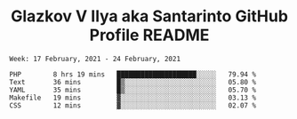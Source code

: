 <h1 align="center">Glazkov V Ilya aka Santarinto GitHub Profile README</h1>

<!--START_SECTION:waka-->
```text
Week: 17 February, 2021 - 24 February, 2021

PHP        8 hrs 19 mins   ████████████████████░░░░░   79.94 % 
Text       36 mins         █▒░░░░░░░░░░░░░░░░░░░░░░░   05.80 % 
YAML       35 mins         █▒░░░░░░░░░░░░░░░░░░░░░░░   05.70 % 
Makefile   19 mins         ▓░░░░░░░░░░░░░░░░░░░░░░░░   03.13 % 
CSS        12 mins         ▓░░░░░░░░░░░░░░░░░░░░░░░░   02.07 % 
```
<!--END_SECTION:waka-->